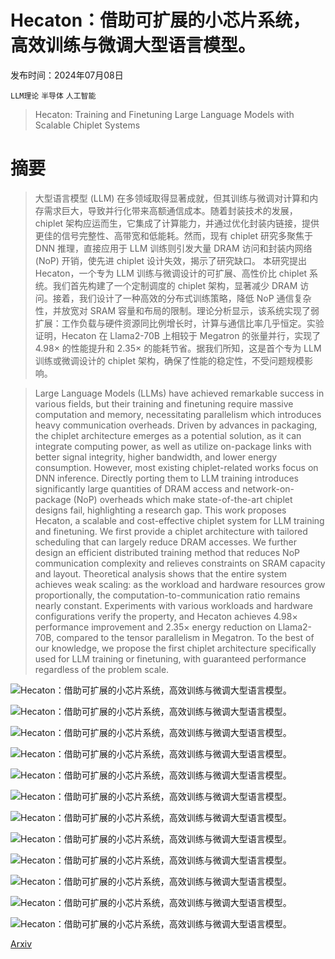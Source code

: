 # Hecaton：借助可扩展的小芯片系统，高效训练与微调大型语言模型。

发布时间：2024年07月08日

`LLM理论` `半导体` `人工智能`

> Hecaton: Training and Finetuning Large Language Models with Scalable Chiplet Systems

# 摘要

> 大型语言模型 (LLM) 在多领域取得显著成就，但其训练与微调对计算和内存需求巨大，导致并行化带来高额通信成本。随着封装技术的发展，chiplet 架构应运而生，它集成了计算能力，并通过优化封装内链接，提供更佳的信号完整性、高带宽和低能耗。然而，现有 chiplet 研究多聚焦于 DNN 推理，直接应用于 LLM 训练则引发大量 DRAM 访问和封装内网络 (NoP) 开销，使先进 chiplet 设计失效，揭示了研究缺口。  本研究提出 Hecaton，一个专为 LLM 训练与微调设计的可扩展、高性价比 chiplet 系统。我们首先构建了一个定制调度的 chiplet 架构，显著减少 DRAM 访问。接着，我们设计了一种高效的分布式训练策略，降低 NoP 通信复杂性，并放宽对 SRAM 容量和布局的限制。理论分析显示，该系统实现了弱扩展：工作负载与硬件资源同比例增长时，计算与通信比率几乎恒定。实验证明，Hecaton 在 Llama2-70B 上相较于 Megatron 的张量并行，实现了 $4.98\times$ 的性能提升和 $2.35\times$ 的能耗节省。据我们所知，这是首个专为 LLM 训练或微调设计的 chiplet 架构，确保了性能的稳定性，不受问题规模影响。

> Large Language Models (LLMs) have achieved remarkable success in various fields, but their training and finetuning require massive computation and memory, necessitating parallelism which introduces heavy communication overheads. Driven by advances in packaging, the chiplet architecture emerges as a potential solution, as it can integrate computing power, as well as utilize on-package links with better signal integrity, higher bandwidth, and lower energy consumption. However, most existing chiplet-related works focus on DNN inference. Directly porting them to LLM training introduces significantly large quantities of DRAM access and network-on-package (NoP) overheads which make state-of-the-art chiplet designs fail, highlighting a research gap.
  This work proposes Hecaton, a scalable and cost-effective chiplet system for LLM training and finetuning. We first provide a chiplet architecture with tailored scheduling that can largely reduce DRAM accesses. We further design an efficient distributed training method that reduces NoP communication complexity and relieves constraints on SRAM capacity and layout. Theoretical analysis shows that the entire system achieves weak scaling: as the workload and hardware resources grow proportionally, the computation-to-communication ratio remains nearly constant. Experiments with various workloads and hardware configurations verify the property, and Hecaton achieves $4.98\times$ performance improvement and $2.35\times$ energy reduction on Llama2-70B, compared to the tensor parallelism in Megatron. To the best of our knowledge, we propose the first chiplet architecture specifically used for LLM training or finetuning, with guaranteed performance regardless of the problem scale.

![Hecaton：借助可扩展的小芯片系统，高效训练与微调大型语言模型。](../../../paper_images/2407.05784/x1.png)

![Hecaton：借助可扩展的小芯片系统，高效训练与微调大型语言模型。](../../../paper_images/2407.05784/x2.png)

![Hecaton：借助可扩展的小芯片系统，高效训练与微调大型语言模型。](../../../paper_images/2407.05784/x3.png)

![Hecaton：借助可扩展的小芯片系统，高效训练与微调大型语言模型。](../../../paper_images/2407.05784/x4.png)

![Hecaton：借助可扩展的小芯片系统，高效训练与微调大型语言模型。](../../../paper_images/2407.05784/x5.png)

![Hecaton：借助可扩展的小芯片系统，高效训练与微调大型语言模型。](../../../paper_images/2407.05784/x6.png)

![Hecaton：借助可扩展的小芯片系统，高效训练与微调大型语言模型。](../../../paper_images/2407.05784/x7.png)

![Hecaton：借助可扩展的小芯片系统，高效训练与微调大型语言模型。](../../../paper_images/2407.05784/x8.png)

![Hecaton：借助可扩展的小芯片系统，高效训练与微调大型语言模型。](../../../paper_images/2407.05784/x9.png)

![Hecaton：借助可扩展的小芯片系统，高效训练与微调大型语言模型。](../../../paper_images/2407.05784/x10.png)

![Hecaton：借助可扩展的小芯片系统，高效训练与微调大型语言模型。](../../../paper_images/2407.05784/x11.png)

![Hecaton：借助可扩展的小芯片系统，高效训练与微调大型语言模型。](../../../paper_images/2407.05784/x12.png)

[Arxiv](https://arxiv.org/abs/2407.05784)